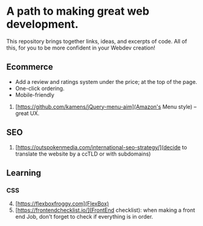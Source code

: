 # A path to making great web development.
This repository brings together links, ideas, and excerpts of code. All of this, for you to be more confident in your Webdev creation!

## Ecommerce
* Add a review and ratings system under the price; at the top of the page.
* One-click ordering.
* Mobile-friendly
1. [https://github.com/kamens/jQuery-menu-aim](Amazon's Menu style) – great UX.

## SEO
1. [https://outspokenmedia.com/international-seo-strategy/](decide to translate the website by a ccTLD or with subdomains)

## Learning
### CSS
4. [https://flexboxfroggy.com](FlexBox)
5. [https://frontendchecklist.io/](FrontEnd checklist): when making a front end Job, don't forget to check if everything is in order.

